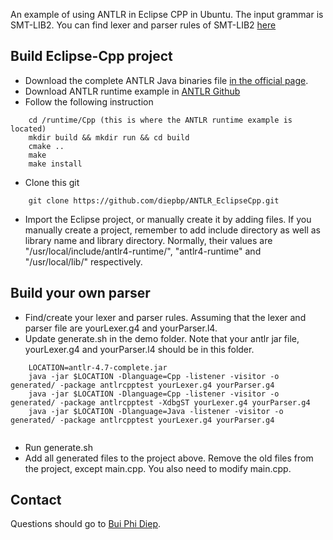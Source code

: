 An example of using ANTLR in Eclipse CPP in Ubuntu.
The input grammar is SMT-LIB2. You can find lexer and parser rules of SMT-LIB2 [here](http://smt-front-end.readthedocs.io/en/latest/smtv2.html)

Build Eclipse-Cpp project
---------------------------------
- Download the complete ANTLR Java binaries file [in the official page](http://www.antlr.org/download.html).
- Download ANTLR runtime example in [ANTLR Github](https://github.com/antlr/antlr4/tree/master/runtime/Cpp)
- Follow the following instruction
```
    cd /runtime/Cpp (this is where the ANTLR runtime example is located)
    mkdir build && mkdir run && cd build
    cmake .. 
    make
    make install
```

- Clone this git
```
	git clone https://github.com/diepbp/ANTLR_EclipseCpp.git
```	

- Import the Eclipse project, or manually create it by adding files. If you manually create a project, remember to add include directory as well as library name and library directory. Normally, their values are "/usr/local/include/antlr4-runtime/", "antlr4-runtime" and "/usr/local/lib/" respectively.

Build your own parser
---------------------------------
- Find/create your lexer and parser rules. Assuming that the lexer and parser file are yourLexer.g4 and yourParser.l4.
- Update generate.sh in the demo folder. Note that your antlr jar file, yourLexer.g4 and yourParser.l4 should be in this folder.

```
	LOCATION=antlr-4.7-complete.jar
	java -jar $LOCATION -Dlanguage=Cpp -listener -visitor -o generated/ -package antlrcpptest yourLexer.g4 yourParser.g4 
	java -jar $LOCATION -Dlanguage=Cpp -listener -visitor -o generated/ -package antlrcpptest -XdbgST yourLexer.g4 yourParser.g4
	java -jar $LOCATION -Dlanguage=Java -listener -visitor -o generated/ -package antlrcpptest yourLexer.g4 yourParser.g4
	
```
- Run generate.sh
- Add all generated files to the project above. Remove the old files from the project, except main.cpp. You also need to modify main.cpp.


Contact
---------------------------------
Questions should go to [Bui Phi Diep](bui.phi-diep@it.uu.se).